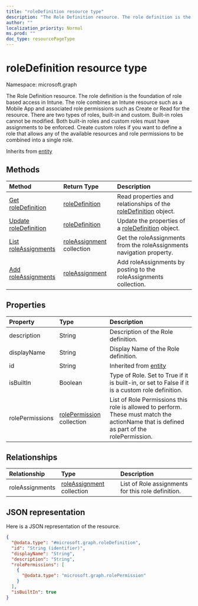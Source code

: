 ```yaml
---
title: "roleDefinition resource type"
description: "The Role Definition resource. The role definition is the foundation of role based access in Intune. The role combines an Intune resource such as a Mobile App and associated role permissions such as Create or Read for the resource. There are two types of roles, built-in and custom. Built-in roles cannot be modified. Both built-in roles and custom roles must have assignments to be enforced. Create custom roles if you want to define a role that allows any of the available resources and role permissions to be combined into a single role."
author: ""
localization_priority: Normal
ms.prod: ""
doc_type: resourcePageType
---
```


# roleDefinition resource type


Namespace: microsoft.graph

The Role Definition resource. The role definition is the foundation of role based access in Intune. The role combines an Intune resource such as a Mobile App and associated role permissions such as Create or Read for the resource. There are two types of roles, built-in and custom. Built-in roles cannot be modified. Both built-in roles and custom roles must have assignments to be enforced. Create custom roles if you want to define a role that allows any of the available resources and role permissions to be combined into a single role.


Inherits from [entity](../resources/entity.md)

## Methods
|Method|Return Type|Description|
|:---|:---|:---|
|[Get roleDefinition](../api/roledefinition-get.md)|[roleDefinition](../resources/roledefinition.md)|Read properties and relationships of the [roleDefinition](../resources/roledefinition.md) object.|
|[Update roleDefinition](../api/roledefinition-update.md)|[roleDefinition](../resources/roledefinition.md)|Update the properties of a [roleDefinition](../resources/roledefinition.md) object.|
|[List roleAssignments](../api/roledefinition-list-roleassignments.md)|[roleAssignment](../resources/roleassignment.md) collection|Get the roleAssignments from the roleAssignments navigation property.|
|[Add roleAssignments](../api/roledefinition-post-roleassignments.md)|[roleAssignment](../resources/roleassignment.md)|Add roleAssignments by posting to the roleAssignments collection.|

## Properties
|Property|Type|Description|
|:---|:---|:---|
|description|String|Description of the Role definition.|
|displayName|String|Display Name of the Role definition.|
|id|String| Inherited from [entity](../resources/entity.md)|
|isBuiltIn|Boolean|Type of Role. Set to True if it is built-in, or set to False if it is a custom role definition.|
|rolePermissions|[rolePermission](../resources/rolepermission.md) collection|List of Role Permissions this role is allowed to perform. These must match the actionName that is defined as part of the rolePermission.|

## Relationships
|Relationship|Type|Description|
|:---|:---|:---|
|roleAssignments|[roleAssignment](../resources/roleassignment.md) collection|List of Role assignments for this role definition.|

## JSON representation
Here is a JSON representation of the resource.
<!-- {
  "blockType": "resource",
  "keyProperty": "id",
  "@odata.type": "microsoft.graph.roleDefinition",
  "baseType": "microsoft.graph.entity",
  "openType": false
}
-->
``` json
{
  "@odata.type": "#microsoft.graph.roleDefinition",
  "id": "String (identifier)",
  "displayName": "String",
  "description": "String",
  "rolePermissions": [
    {
      "@odata.type": "microsoft.graph.rolePermission"
    }
  ],
  "isBuiltIn": true
}
```

